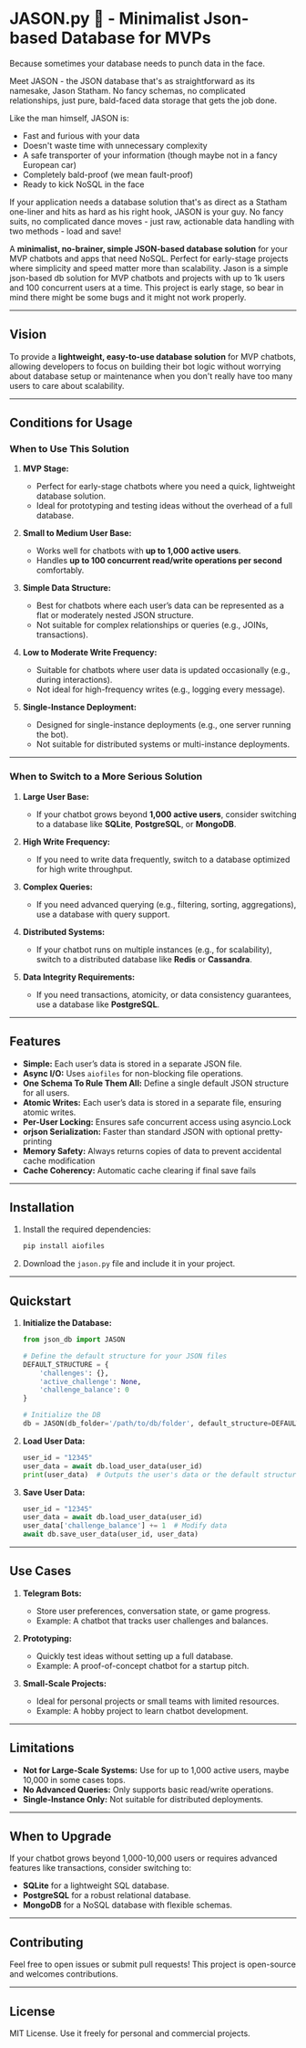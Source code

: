 # **JASON.py 🦲 - Minimalist Json-based Database for MVPs**

Because sometimes your database needs to punch data in the face.

Meet JASON - the JSON database that's as straightforward as its namesake, Jason Statham. No fancy schemas, no complicated relationships, just pure, bald-faced data storage that gets the job done.

Like the man himself, JASON is:
- Fast and furious with your data
- Doesn't waste time with unnecessary complexity
- A safe transporter of your information (though maybe not in a fancy European car)
- Completely bald-proof (we mean fault-proof)
- Ready to kick NoSQL in the face

If your application needs a database solution that's as direct as a Statham one-liner and hits as hard as his right hook, JASON is your guy. No fancy suits, no complicated dance moves - just raw, actionable data handling with two methods - load and save!

A **minimalist, no-brainer, simple JSON-based database solution** for your MVP chatbots and apps that need NoSQL. Perfect for early-stage projects where simplicity and speed matter more than scalability. Jason is a simple json-based db solution for MVP chatbots and projects with up to 1k users and 100 concurrent users at a time. This project is early stage, so bear in mind there might be some bugs and it might not work properly.

---

## **Vision**

To provide a **lightweight, easy-to-use database solution** for MVP chatbots, allowing developers to focus on building their bot logic without worrying about database setup or maintenance when you don't really have too many users to care about scalability.

---

## **Conditions for Usage**

### **When to Use This Solution**
1. **MVP Stage:**
   - Perfect for early-stage chatbots where you need a quick, lightweight database solution.
   - Ideal for prototyping and testing ideas without the overhead of a full database.

2. **Small to Medium User Base:**
   - Works well for chatbots with **up to 1,000 active users**.
   - Handles **up to 100 concurrent read/write operations per second** comfortably.

3. **Simple Data Structure:**
   - Best for chatbots where each user’s data can be represented as a flat or moderately nested JSON structure.
   - Not suitable for complex relationships or queries (e.g., JOINs, transactions).

4. **Low to Moderate Write Frequency:**
   - Suitable for chatbots where user data is updated occasionally (e.g., during interactions).
   - Not ideal for high-frequency writes (e.g., logging every message).

5. **Single-Instance Deployment:**
   - Designed for single-instance deployments (e.g., one server running the bot).
   - Not suitable for distributed systems or multi-instance deployments.

---

### **When to Switch to a More Serious Solution**
1. **Large User Base:**
   - If your chatbot grows beyond **1,000 active users**, consider switching to a database like **SQLite**, **PostgreSQL**, or **MongoDB**.

2. **High Write Frequency:**
   - If you need to write data frequently, switch to a database optimized for high write throughput.

3. **Complex Queries:**
   - If you need advanced querying (e.g., filtering, sorting, aggregations), use a database with query support.

4. **Distributed Systems:**
   - If your chatbot runs on multiple instances (e.g., for scalability), switch to a distributed database like **Redis** or **Cassandra**.

5. **Data Integrity Requirements:**
   - If you need transactions, atomicity, or data consistency guarantees, use a database like **PostgreSQL**.

---

## **Features**

- **Simple:** Each user’s data is stored in a separate JSON file.
- **Async I/O:** Uses `aiofiles` for non-blocking file operations.
- **One Schema To Rule Them All:** Define a single default JSON structure for all users.
- **Atomic Writes:** Each user’s data is stored in a separate file, ensuring atomic writes.
- **Per-User Locking:** Ensures safe concurrent access using asyncio.Lock
- **orjson Serialization:** Faster than standard JSON with optional pretty-printing
- **Memory Safety:** Always returns copies of data to prevent accidental cache modification
- **Cache Coherency:** Automatic cache clearing if final save fails

---

## **Installation**

1. Install the required dependencies:
   ```bash
   pip install aiofiles
   ```

2. Download the `jason.py` file and include it in your project.

---

## **Quickstart**

1. **Initialize the Database:**
   ```python
   from json_db import JASON

   # Define the default structure for your JSON files
   DEFAULT_STRUCTURE = {
       'challenges': {},
       'active_challenge': None,
       'challenge_balance': 0
   }

   # Initialize the DB
   db = JASON(db_folder='/path/to/db/folder', default_structure=DEFAULT_STRUCTURE)
   ```

2. **Load User Data:**
   ```python
   user_id = "12345"
   user_data = await db.load_user_data(user_id)
   print(user_data)  # Outputs the user's data or the default structure
   ```

3. **Save User Data:**
   ```python
   user_id = "12345"
   user_data = await db.load_user_data(user_id)
   user_data['challenge_balance'] += 1  # Modify data
   await db.save_user_data(user_id, user_data)
   ```

---

## **Use Cases**

1. **Telegram Bots:**
   - Store user preferences, conversation state, or game progress.
   - Example: A chatbot that tracks user challenges and balances.

2. **Prototyping:**
   - Quickly test ideas without setting up a full database.
   - Example: A proof-of-concept chatbot for a startup pitch.

3. **Small-Scale Projects:**
   - Ideal for personal projects or small teams with limited resources.
   - Example: A hobby project to learn chatbot development.

---

## **Limitations**

- **Not for Large-Scale Systems:** Use for up to 1,000 active users, maybe 10,000 in some cases tops.
- **No Advanced Queries:** Only supports basic read/write operations.
- **Single-Instance Only:** Not suitable for distributed deployments.

---

## **When to Upgrade**

If your chatbot grows beyond 1,000-10,000 users or requires advanced features like transactions, consider switching to:

- **SQLite** for a lightweight SQL database.
- **PostgreSQL** for a robust relational database.
- **MongoDB** for a NoSQL database with flexible schemas.

---

## **Contributing**

Feel free to open issues or submit pull requests! This project is open-source and welcomes contributions.

---

## **License**

MIT License. Use it freely for personal and commercial projects.

